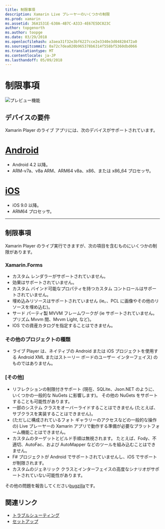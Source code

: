 ```yaml
---
title: 制限事項
description: Xamarin Live プレーヤーのいくつかの制限
ms.prod: xamarin
ms.assetid: 36A1531E-630A-4B7C-A333-4E67E5DC023C
author: topgenorth
ms.author: toopge
ms.date: 03/29/2018
ms.openlocfilehash: a3aea31f32e3bf6227cce2e3340e3d04828472a0
ms.sourcegitcommit: 0a72c7dea020b965378b6314f558bf5360dbd066
ms.translationtype: MT
ms.contentlocale: ja-JP
ms.lasthandoff: 05/09/2018
---
```

# <a name="limitations"></a>制限事項

![プレビュー機能](~/media/shared/preview.png)

## <a name="device-requirements"></a>デバイスの要件
Xamarin Player のライブ アプリには、次のデバイスがサポートされています。

# <a name="androidtabandroid"></a>[Android](#tab/android)

- Android 4.2 以降。
- ARM-v7a、v8a ARM、ARM64 v8a、x86、または x86_64 プロセッサ。

# <a name="iostabios"></a>[iOS](#tab/ios)

- iOS 9.0 以降。
- ARM64 プロセッサ。

-----

## <a name="limitations"></a>制限事項

Xamarin Player のライブ実行できますが、次の項目を含むものにいくつかの制限があります。

### <a name="xamarinforms"></a>Xamarin.Forms
- カスタム レンダラーがサポートされていません。
- 効果はサポートされていません。
- カスタム バインド可能なプロパティを持つカスタム コントロールはサポートされていません。
- 埋め込みリソースはサポートされていません (ie。、PCL に画像やその他のリソースを埋め込む)。
- サード パーティ製 MVVM フレームワークが (ie サポートされていません。プリズム Mvvm 間、Mvvm Light, など)。
- IOS での資産カタログを指定することはできません。

### <a name="other-project-types"></a>その他のプロジェクトの種類
- ライブ Player は、ネイティブの Android または iOS プロジェクトを使用する Android XML またはストーリー ボードのユーザー インターフェイス) のものではありません。

### <a name="misc"></a>[その他]
- リフレクションの制限付きサポート (現在、SQLite、Json.NET のように、いくつかの一般的な NuGets に影響します)。 その他の NuGets をサポートすることも可能性があります。
- 一部のシステム クラスをオーバーライドすることはできません (たとえば、サブクラスを実装することはできません)。
- (ただしに構成されているフォト ギャラリーのアクセスなどの一般的な操作の) Live プレーヤーの Xamarin アプリで動作する準備が必要なプラットフォーム機能ことはできません。
- カスタムのターゲットとビルド手順は無視されます。 たとえば、Fody、不適切、AutoFac、および AutoMapper などのツールを組み込むことはできません。
- F# プロジェクトが Android でサポートされていませんし、iOS でサポートが制限されます。
- カスタムのジェネリック クラスとインターフェイスの高度なシナリオがサポートされていない可能性があります。

その他の問題を報告してください[bugzilla](https://aka.ms/live-player-report-issue)です。


## <a name="related-links"></a>関連リンク

- [トラブルシューティング](~/tools/live-player/troubleshooting.md)
- [セットアップ](~/tools/live-player/install.md)
